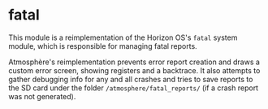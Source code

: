 # fatal
This module is a reimplementation of the Horizon OS's `fatal` system module, which is responsible for managing fatal reports.

Atmosphère's reimplementation prevents error report creation and draws a custom error screen, showing registers and a backtrace. It also attempts to gather debugging info for any and all crashes and tries to save reports to the SD card under the folder `/atmosphere/fatal_reports/` (if a crash report was not generated).
